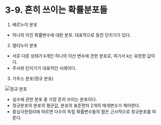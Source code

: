 # 3-9. 흔히 쓰이는 확률분포들

1. 베르누이 분포

* 하나의 이진 확률변수에 대한 분포. 대표적으로 동전 던지기가 있다.

2. 멀티누이 분포

* 서로 다른 상태가 k개인 하나의 이산 변수에 관한 분포로, 여기서 k는 유한한 값이다.
* 주사위 던지기가 대표적인 사례이다.

3. 가우스 분포(정규 분포)

![정규 분포](https://upload.wikimedia.org/wikipedia/commons/thumb/7/74/Normal_Distribution_PDF.svg/405px-Normal_Distribution_PDF.svg.png)

* 실수에 관한 분포 중 가장 흔히 쓰이는 분포이다.
* 정규분포의 분포의 평균값, 분포의 표준편차 2개의 매개변수가 제어한다.
* 중심극한정리에 따르면 다수의 독립 확률변수들의 합은 근사적으로 정규분포를 따른다.
